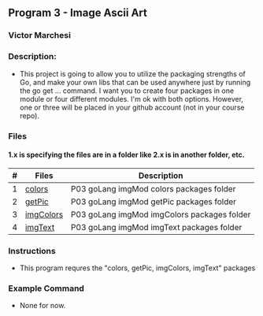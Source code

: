 ## Program 3 - Image Ascii Art
### Victor Marchesi
### Description:

- This project is going to allow you to utilize the packaging strengths of Go, and make your own libs that can be used anywhere just by running the go get ... command. I want you to create four packages in one module or four different modules. I'm ok with both options. However, one or three will be placed in your github account (not in your course repo).


### Files

#### 1.x is specifying the files are in a folder like 2.x is in another folder, etc.

|    #    | Files    | Description                      |
| :---: | -------- | -------------------------------- |
|    1    | [colors](./colors) | P03 goLang imgMod colors packages folder |
|    2    | [getPic](./getPic) | P03 goLang imgMod getPic packages folder |
|    3    | [imgColors](./imgColors) | P03 goLang imgMod imgColors packages folder |
|    4    | [imgText](./imgText) | P03 goLang imgMod imgText packages folder |


### Instructions

- This program requres the "colors, getPic, imgColors, imgText" packages

### Example Command

- None for now.
